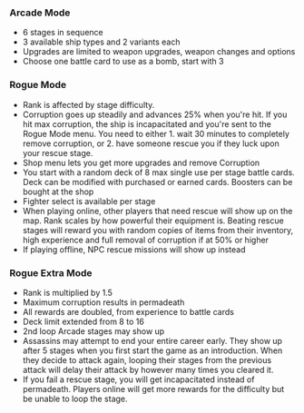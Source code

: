### Arcade Mode
* 6 stages in sequence
* 3 available ship types and 2 variants each
* Upgrades are limited to weapon upgrades, weapon changes and options
* Choose one battle card to use as a bomb, start with 3
### Rogue Mode
* Rank is affected by stage difficulty.
* Corruption goes up steadily and advances 25% when you're hit. If you hit max corruption, the ship is incapacitated and you're sent to the Rogue Mode menu. You need to either 1. wait 30 minutes to completely remove corruption, or 2. have someone rescue you if they luck upon your rescue stage.
* Shop menu lets you get more upgrades and remove Corruption
* You start with a random deck of 8 max single use per stage battle cards. Deck can be modified with purchased or earned cards. Boosters can be bought at the shop
* Fighter select is available per stage
* When playing online, other players that need rescue will show up on the map. Rank scales by how powerful their equipment is. Beating rescue stages will reward you with random copies of items from their inventory, high experience and full removal of corruption if at 50% or higher
* If playing offline, NPC rescue missions will show up instead
### Rogue Extra Mode
* Rank is multiplied by 1.5
* Maximum corruption results in permadeath
* All rewards are doubled, from experience to battle cards
* Deck limit extended from 8 to 16
* 2nd loop Arcade stages may show up
* Assassins may attempt to end your entire career early. They show up after 5 stages when you first start the game as an introduction. When they decide to attack again, looping their stages from the previous attack will delay their attack by however many times you cleared it.
* If you fail a rescue stage, you will get incapacitated instead of permadeath. Players online will get more rewards for the difficulty but be unable to loop the stage.
